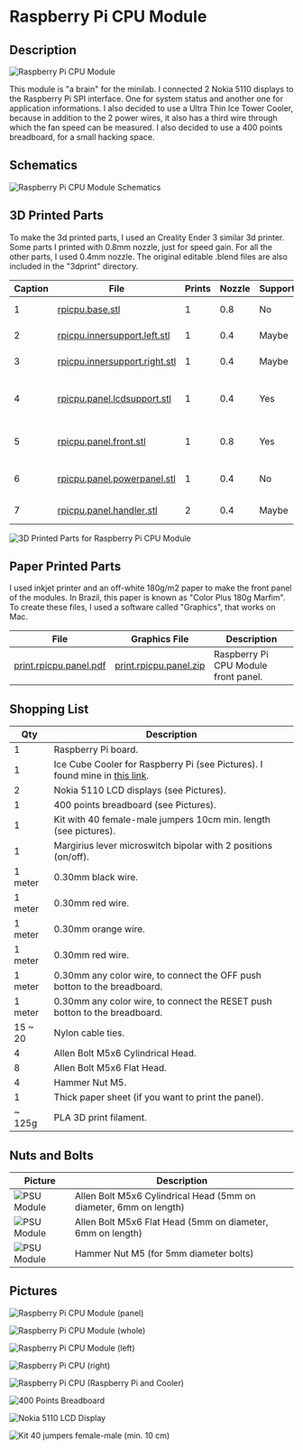 # Raspberry Pi CPU Module

## Description

![Raspberry Pi CPU Module](images/panels/panel-rpicpu.jpg)

This module is "a brain" for the minilab. I connected 2 Nokia 5110 displays to the Raspberry Pi SPI interface. One for system status and another one for application informations. I also decided to use a Ultra Thin Ice Tower Cooler, because in addition to the 2 power wires, it also has a third wire through which the fan speed can be measured. I also decided to use a 400 points breadboard, for a small hacking space.

## Schematics

![Raspberry Pi CPU Module Schematics](images/schematics/schematics-rpicpumodule.jpg)

## 3D Printed Parts

To make the 3d printed parts, I used an Creality Ender 3 similar 3d printer. Some parts I printed with 0.8mm nozzle, just for speed gain. For all the other parts, I used 0.4mm nozzle. The original editable .blend files are also included in the "3dprint" directory.

Caption|File|Prints|Nozzle|Supports|Description|
|---|---|---|---|---|---|
| 1|[rpicpu.base.stl](./3dprint/rpicpu/rpicpu.base.stl)|1|0.8|No|Module base.|
| 2|[rpicpu.innersupport.left.stl](./3dprint/rpicpu/rpicpu.innersupport.left.stl)|1|0.4|Maybe|Left inner support.|
| 3|[rpicpu.innersupport.right.stl](./3dprint/rpicpu/rpicpu.innersupport.right.stl)|1|0.4|Maybe|Right inner support.|
| 4|[rpicpu.panel.lcdsupport.stl](./3dprint/rpicpu/rpicpu.panel.lcdsupport.stl) |1|0.4|Yes|Inner support for LCD modules.|
| 5|[rpicpu.panel.front.stl](./3dprint/rpicpu/rpicpu.panel.front.stl) |1|0.8|Yes|Front panel for the module.|
| 6|[rpicpu.panel.powerpanel.stl](./3dprint/rpicpu/rpicpu.panel.powerpanel.stl)|1|0.4|No|Module switch protector.|
| 7|[rpicpu.panel.handler.stl](./3dprint/rpicpu/rpicpu.panel.handler.stl)|2|0.4|Maybe|Module handlers.|

![3D Printed Parts for Raspberry Pi CPU Module](images/3dprinted/3dprint-module-rpicpu.jpg)

## Paper Printed Parts

I used inkjet printer and an off-white 180g/m2 paper to make the front panel of the modules. In Brazil, this paper is known as "Color Plus 180g Marfim". To create these files, I used a software called "Graphics", that works on Mac.

|File|Graphics File|Description|
|---|---|---|
|[print.rpicpu.panel.pdf](./print/print.rpicpu.panel.pdf)|[print.rpicpu.panel.zip](./print/print.rpicpu.panel.zip)|Raspberry Pi CPU Module front panel.|

## Shopping List

Qty|Description|
|---|---|
| 1 | Raspberry Pi board.|
| 1 | Ice Cube Cooler for Raspberry Pi (see Pictures). I found mine in [this link](https://pt.aliexpress.com/item/1005004647625855.html).|
| 2 | Nokia 5110 LCD displays (see Pictures).|
| 1 | 400 points breadboard (see Pictures).|
| 1 | Kit with 40 female-male jumpers 10cm min. length (see pictures).|
| 1 |Margirius lever microswitch bipolar with 2 positions (on/off).|
| 1 meter|0.30mm black wire.|
| 1 meter|0.30mm red wire.|
| 1 meter|0.30mm orange wire.|
| 1 meter|0.30mm red wire.|
| 1 meter|0.30mm any color wire, to connect the OFF push botton to the breadboard.|
| 1 meter|0.30mm any color wire, to connect the RESET push botton to the breadboard.|
| 15 ~ 20|Nylon cable ties.|
| 4 |Allen Bolt M5x6 Cylindrical Head.|
| 8 |Allen Bolt M5x6 Flat Head.|
| 4 |Hammer Nut M5.|
| 1 |Thick paper sheet (if you want to print the panel).|
| ~ 125g | PLA 3D print filament.|



## Nuts and Bolts

Picture|Description|
|---|---|
|![PSU Module](images/nutsandbolts/nutsandbolts01.jpg)|Allen Bolt M5x6 Cylindrical Head (5mm on diameter, 6mm on length)|
|![PSU Module](images/nutsandbolts/nutsandbolts02.jpg)|Allen Bolt M5x6 Flat Head (5mm on diameter, 6mm on length)|
|![PSU Module](images/nutsandbolts/nutsandbolts03.jpg)|Hammer Nut M5 (for 5mm diameter bolts)|

## Pictures

![Raspberry Pi CPU Module (panel)](images/pictures/picture-rpicpu-001.jpg)

![Raspberry Pi CPU Module (whole)](images/pictures/picture-rpicpu-002.jpg)

![Raspberry Pi CPU Module (left)](images/pictures/picture-rpicpu-003.jpg)

![Raspberry Pi CPU (right)](images/pictures/picture-rpicpu-004.jpg)

![Raspberry Pi CPU (Raspberry Pi and Cooler)](images/pictures/picture-rpicpu-005.jpg)

![400 Points Breadboard](images/pictures/picture-rpicpu-006.jpg)

![Nokia 5110 LCD Display](images/pictures/picture-rpicpu-007.jpg)

![Kit 40 jumpers female-male (min. 10 cm)](images/pictures/picture-rpicpu-008.jpg)
